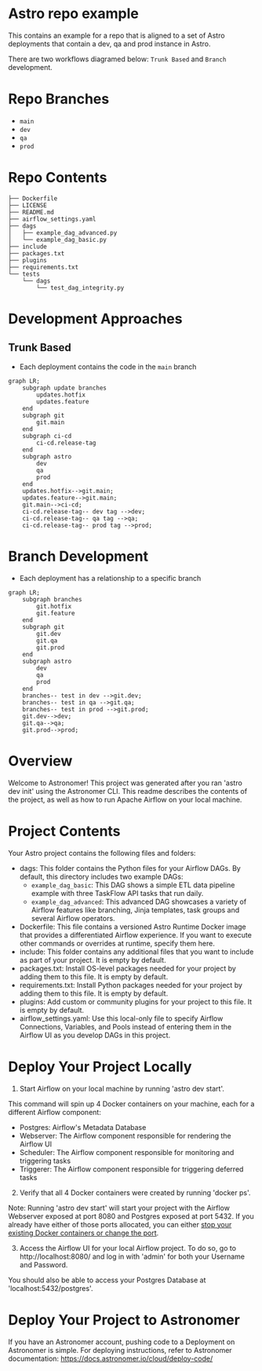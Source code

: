 # Astro repo example
This contains an example for a repo that is aligned to a 
set of Astro deployments that contain a dev, qa and prod 
instance in Astro. 

There are two workflows diagramed below: `Trunk Based` and `Branch` development.

# Repo Branches
* `main`
* `dev`
* `qa`
* `prod`

# Repo Contents

```
├── Dockerfile
├── LICENSE
├── README.md
├── airflow_settings.yaml
├── dags
│   ├── example_dag_advanced.py
│   └── example_dag_basic.py
├── include
├── packages.txt
├── plugins
├── requirements.txt
└── tests
    └── dags
        └── test_dag_integrity.py
```

# Development Approaches
## Trunk Based
* Each deployment contains the code in the `main` branch

```mermaid
graph LR;
    subgraph update branches
        updates.hotfix
        updates.feature
    end
    subgraph git
        git.main
    end
    subgraph ci-cd
        ci-cd.release-tag
    end
    subgraph astro
        dev
        qa
        prod
    end
    updates.hotfix-->git.main;
    updates.feature-->git.main;
    git.main-->ci-cd;
    ci-cd.release-tag-- dev tag -->dev;
    ci-cd.release-tag-- qa tag -->qa;
    ci-cd.release-tag-- prod tag -->prod;
```

# Branch Development
* Each deployment has a relationship to a specific branch

```mermaid
graph LR;
    subgraph branches
        git.hotfix
        git.feature
    end
    subgraph git
        git.dev
        git.qa
        git.prod
    end
    subgraph astro
        dev
        qa
        prod
    end
    branches-- test in dev -->git.dev;
    branches-- test in qa -->git.qa;
    branches-- test in prod -->git.prod;
    git.dev-->dev;
    git.qa-->qa;
    git.prod-->prod;
```

Overview
========

Welcome to Astronomer! This project was generated after you ran 'astro dev init' using the Astronomer CLI. This readme describes the contents of the project, as well as how to run Apache Airflow on your local machine.

Project Contents
================

Your Astro project contains the following files and folders:

- dags: This folder contains the Python files for your Airflow DAGs. By default, this directory includes two example DAGs:
    - `example_dag_basic`: This DAG shows a simple ETL data pipeline example with three TaskFlow API tasks that run daily.
    - `example_dag_advanced`: This advanced DAG showcases a variety of Airflow features like branching, Jinja templates, task groups and several Airflow operators.
- Dockerfile: This file contains a versioned Astro Runtime Docker image that provides a differentiated Airflow experience. If you want to execute other commands or overrides at runtime, specify them here.
- include: This folder contains any additional files that you want to include as part of your project. It is empty by default.
- packages.txt: Install OS-level packages needed for your project by adding them to this file. It is empty by default.
- requirements.txt: Install Python packages needed for your project by adding them to this file. It is empty by default.
- plugins: Add custom or community plugins for your project to this file. It is empty by default.
- airflow_settings.yaml: Use this local-only file to specify Airflow Connections, Variables, and Pools instead of entering them in the Airflow UI as you develop DAGs in this project.

Deploy Your Project Locally
===========================

1. Start Airflow on your local machine by running 'astro dev start'.

This command will spin up 4 Docker containers on your machine, each for a different Airflow component:

- Postgres: Airflow's Metadata Database
- Webserver: The Airflow component responsible for rendering the Airflow UI
- Scheduler: The Airflow component responsible for monitoring and triggering tasks
- Triggerer: The Airflow component responsible for triggering deferred tasks

2. Verify that all 4 Docker containers were created by running 'docker ps'.

Note: Running 'astro dev start' will start your project with the Airflow Webserver exposed at port 8080 and Postgres exposed at port 5432. If you already have either of those ports allocated, you can either [stop your existing Docker containers or change the port](https://docs.astronomer.io/astro/test-and-troubleshoot-locally#ports-are-not-available).

3. Access the Airflow UI for your local Airflow project. To do so, go to http://localhost:8080/ and log in with 'admin' for both your Username and Password.

You should also be able to access your Postgres Database at 'localhost:5432/postgres'.

Deploy Your Project to Astronomer
=================================

If you have an Astronomer account, pushing code to a Deployment on Astronomer is simple. For deploying instructions, refer to Astronomer documentation: https://docs.astronomer.io/cloud/deploy-code/
